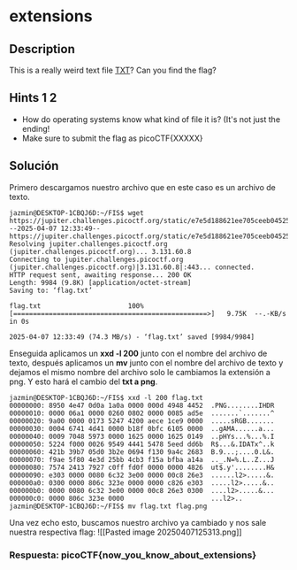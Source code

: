 # extensions
## Description

This is a really weird text file [TXT](https://jupiter.challenges.picoctf.org/static/e7e5d188621ee705ceeb0452525412ef/flag.txt)? Can you find the flag?

## Hints 1 2

* How do operating systems know what kind of file it is? (It's not just the ending!
* Make sure to submit the flag as picoCTF{XXXXX}

## Solución

Primero descargamos nuestro archivo que en este caso es un archivo de texto.
```
jazmin@DESKTOP-1CBQJ6D:~/FIS$ wget https://jupiter.challenges.picoctf.org/static/e7e5d188621ee705ceeb0452525412ef/flag.txt
--2025-04-07 12:33:49--  https://jupiter.challenges.picoctf.org/static/e7e5d188621ee705ceeb0452525412ef/flag.txt
Resolving jupiter.challenges.picoctf.org (jupiter.challenges.picoctf.org)... 3.131.60.8
Connecting to jupiter.challenges.picoctf.org (jupiter.challenges.picoctf.org)|3.131.60.8|:443... connected.
HTTP request sent, awaiting response... 200 OK
Length: 9984 (9.8K) [application/octet-stream]
Saving to: ‘flag.txt’

flag.txt                      100%[=================================================>]   9.75K  --.-KB/s    in 0s

2025-04-07 12:33:49 (74.3 MB/s) - ‘flag.txt’ saved [9984/9984]
```

Enseguida aplicamos un **xxd -l 200** junto con el nombre del archivo de texto, después aplicamos un **mv** junto con el nombre del archivo de texto y dejamos el mismo nombre del archivo solo le cambiamos la extensión a png.
Y esto hará el cambio del **txt a png**.
```
jazmin@DESKTOP-1CBQJ6D:~/FIS$ xxd -l 200 flag.txt
00000000: 8950 4e47 0d0a 1a0a 0000 000d 4948 4452  .PNG........IHDR
00000010: 0000 06a1 0000 0260 0802 0000 0085 ad5e  .......`.......^
00000020: 9a00 0000 0173 5247 4200 aece 1ce9 0000  .....sRGB.......
00000030: 0004 6741 4d41 0000 b18f 0bfc 6105 0000  ..gAMA......a...
00000040: 0009 7048 5973 0000 1625 0000 1625 0149  ..pHYs...%...%.I
00000050: 5224 f000 0026 9549 4441 5478 5eed dd6b  R$...&.IDATx^..k
00000060: 421b 39b7 05d0 3b2e 0694 f130 9a4c 2683  B.9...;....0.L&.
00000070: f9ae 5f80 4e3d 25bb 4cb3 f15a bfba a14a  .._.N=%.L..Z...J
00000080: 7574 2413 7927 c0ff fd0f 0000 0000 4826  ut$.y'........H&
00000090: e303 0000 0080 6c32 3e00 0000 00c8 26e3  ......l2>.....&.
000000a0: 0300 0000 806c 323e 0000 0000 c826 e303  .....l2>.....&..
000000b0: 0000 0080 6c32 3e00 0000 00c8 26e3 0300  ....l2>.....&...
000000c0: 0000 806c 323e 0000                      ...l2>..
jazmin@DESKTOP-1CBQJ6D:~/FIS$ mv flag.txt flag.png
```

Una vez echo esto, buscamos nuestro archivo ya cambiado y nos sale nuestra respectiva flag:
![[Pasted image 20250407125313.png]]

### Respuesta: picoCTF{now_you_know_about_extensions}